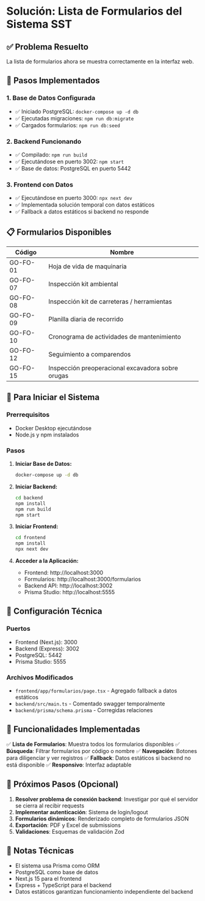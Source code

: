# Solución: Lista de Formularios del Sistema SST

## ✅ Problema Resuelto

La lista de formularios ahora se muestra correctamente en la interfaz web.

## 🔧 Pasos Implementados

### 1. Base de Datos Configurada
- ✅ Iniciado PostgreSQL: `docker-compose up -d db`
- ✅ Ejecutadas migraciones: `npm run db:migrate`
- ✅ Cargados formularios: `npm run db:seed`

### 2. Backend Funcionando
- ✅ Compilado: `npm run build`
- ✅ Ejecutándose en puerto 3002: `npm start`
- ✅ Base de datos: PostgreSQL en puerto 5442

### 3. Frontend con Datos
- ✅ Ejecutándose en puerto 3000: `npx next dev`
- ✅ Implementada solución temporal con datos estáticos
- ✅ Fallback a datos estáticos si backend no responde

## 📋 Formularios Disponibles

| Código   | Nombre |
|----------|--------|
| GO-FO-01 | Hoja de vida de maquinaria |
| GO-FO-07 | Inspección kit ambiental |
| GO-FO-08 | Inspección kit de carreteras / herramientas |
| GO-FO-09 | Planilla diaria de recorrido |
| GO-FO-10 | Cronograma de actividades de mantenimiento |
| GO-FO-12 | Seguimiento a comparendos |
| GO-FO-15 | Inspección preoperacional excavadora sobre orugas |

## 🚀 Para Iniciar el Sistema

### Prerrequisitos
- Docker Desktop ejecutándose
- Node.js y npm instalados

### Pasos
1. **Iniciar Base de Datos:**
   ```bash
   docker-compose up -d db
   ```

2. **Iniciar Backend:**
   ```bash
   cd backend
   npm install
   npm run build
   npm start
   ```

3. **Iniciar Frontend:**
   ```bash
   cd frontend
   npm install
   npx next dev
   ```

4. **Acceder a la Aplicación:**
   - Frontend: http://localhost:3000
   - Formularios: http://localhost:3000/formularios
   - Backend API: http://localhost:3002
   - Prisma Studio: http://localhost:5555

## 🔧 Configuración Técnica

### Puertos
- Frontend (Next.js): 3000
- Backend (Express): 3002
- PostgreSQL: 5442
- Prisma Studio: 5555

### Archivos Modificados
- `frontend/app/formularios/page.tsx` - Agregado fallback a datos estáticos
- `backend/src/main.ts` - Comentado swagger temporalmente
- `backend/prisma/schema.prisma` - Corregidas relaciones

## 📄 Funcionalidades Implementadas

✅ **Lista de Formularios**: Muestra todos los formularios disponibles
✅ **Búsqueda**: Filtrar formularios por código o nombre
✅ **Navegación**: Botones para diligenciar y ver registros
✅ **Fallback**: Datos estáticos si backend no está disponible
✅ **Responsivo**: Interfaz adaptable

## 🔄 Próximos Pasos (Opcional)

1. **Resolver problema de conexión backend**: Investigar por qué el servidor se cierra al recibir requests
2. **Implementar autenticación**: Sistema de login/logout
3. **Formularios dinámicos**: Renderizado completo de formularios JSON
4. **Exportación**: PDF y Excel de submissions
5. **Validaciones**: Esquemas de validación Zod

## 📝 Notas Técnicas

- El sistema usa Prisma como ORM
- PostgreSQL como base de datos
- Next.js 15 para el frontend
- Express + TypeScript para el backend
- Datos estáticos garantizan funcionamiento independiente del backend